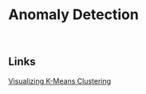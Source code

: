 Anomaly Detection
=================
<br>



Links 
-----
[Visualizing K-Means Clustering](https://www.naftaliharris.com/blog/visualizing-k-means-clustering/)
